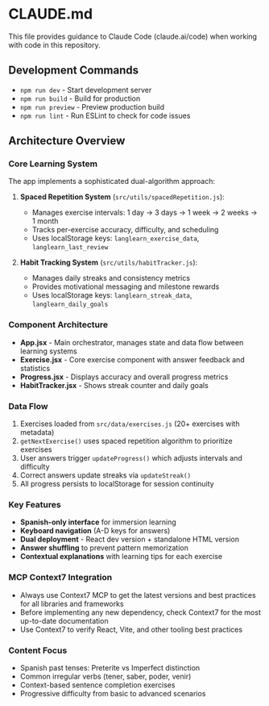 # CLAUDE.md

This file provides guidance to Claude Code (claude.ai/code) when working with code in this repository.

## Development Commands

- `npm run dev` - Start development server
- `npm run build` - Build for production
- `npm run preview` - Preview production build
- `npm run lint` - Run ESLint to check for code issues

## Architecture Overview

### Core Learning System
The app implements a sophisticated dual-algorithm approach:

1. **Spaced Repetition System** (`src/utils/spacedRepetition.js`):
   - Manages exercise intervals: 1 day → 3 days → 1 week → 2 weeks → 1 month
   - Tracks per-exercise accuracy, difficulty, and scheduling
   - Uses localStorage keys: `langlearn_exercise_data`, `langlearn_last_review`

2. **Habit Tracking System** (`src/utils/habitTracker.js`):
   - Manages daily streaks and consistency metrics
   - Provides motivational messaging and milestone rewards
   - Uses localStorage keys: `langlearn_streak_data`, `langlearn_daily_goals`

### Component Architecture
- **App.jsx** - Main orchestrator, manages state and data flow between learning systems
- **Exercise.jsx** - Core exercise component with answer feedback and statistics
- **Progress.jsx** - Displays accuracy and overall progress metrics
- **HabitTracker.jsx** - Shows streak counter and daily goals

### Data Flow
1. Exercises loaded from `src/data/exercises.js` (20+ exercises with metadata)
2. `getNextExercise()` uses spaced repetition algorithm to prioritize exercises
3. User answers trigger `updateProgress()` which adjusts intervals and difficulty
4. Correct answers update streaks via `updateStreak()`
5. All progress persists to localStorage for session continuity

### Key Features
- **Spanish-only interface** for immersion learning
- **Keyboard navigation** (A-D keys for answers)
- **Dual deployment** - React dev version + standalone HTML version
- **Answer shuffling** to prevent pattern memorization
- **Contextual explanations** with learning tips for each exercise

### MCP Context7 Integration
- Always use Context7 MCP to get the latest versions and best practices for all libraries and frameworks
- Before implementing any new dependency, check Context7 for the most up-to-date documentation
- Use Context7 to verify React, Vite, and other tooling best practices

### Content Focus
- Spanish past tenses: Preterite vs Imperfect distinction
- Common irregular verbs (tener, saber, poder, venir)
- Context-based sentence completion exercises
- Progressive difficulty from basic to advanced scenarios